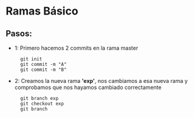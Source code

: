 # Ramas Básico
## Pasos:

- 1: Primero hacemos 2 commits en la rama master


        git init
        git commit -m "A"
        git commit -m "B"

- 2: Creamos la nueva rama **'exp'**, nos cambiamos a esa nueva rama y comprobamos que nos hayamos cambiado correctamente


        git branch exp
        git checkout exp
        git branch